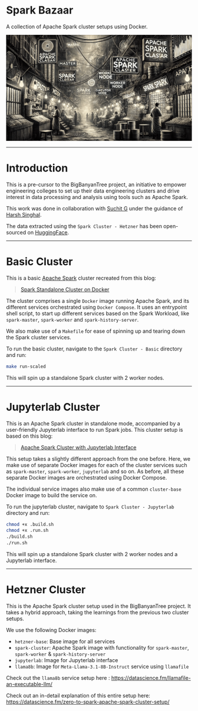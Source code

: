 # Spark Bazaar
A collection of Apache Spark cluster setups using Docker.

![Spark Bazaar](assets/spark-bazaar.png)

---

# Introduction

This is a pre-cursor to the BigBanyanTree project, an initiative to empower engineering colleges to set up their data engineering clusters and drive interest in data processing and analysis using tools such as Apache Spark.

This work was done in collaboration with [Suchit G](https://www.linkedin.com/in/suchitg04/) under the guidance of [Harsh Singhal](https://www.linkedin.com/in/harshsinghal/).

The data extracted using the `Spark Cluster - Hetzner` has been open-sourced on [HuggingFace](https://huggingface.co/big-banyan-tree).

--- 

# Basic Cluster

This is a basic [Apache Spark](https://spark.apache.org/) cluster recreated from this blog:

> [Spark Standalone Cluster on Docker](https://medium.com/@MarinAgli1/setting-up-a-spark-standalone-cluster-on-docker-in-layman-terms-8cbdc9fdd14b)

The cluster comprises a single `Docker` image running Apache Spark, and its different services orchestrated using 
`Docker Compose`. It uses an entrypoint shell script, to start up different services based on the Spark Workload, like `spark-master`, `spark-worker` and `spark-history-server`.

We also make use of a `Makefile` for ease of spinning up and tearing down the Spark cluster services.

To run the basic cluster, navigate to the `Spark Cluster - Basic` directory and run:
```bash
make run-scaled
```
This will spin up a standalone Spark cluster with 2 worker nodes.

---

# Jupyterlab Cluster

This is an Apache Spark cluster in standalone mode, accompanied by a user-friendly Jupyterlab interface to run Spark jobs. This cluster setup is based on this blog:

> [Apache Spark Cluster with Jupyterlab Interface](https://towardsdatascience.com/apache-spark-cluster-on-docker-ft-a-juyterlab-interface-418383c95445)

This setup takes a slightly different approach from the one before. Here, we make use of separate Docker images for each of the cluster services such as `spark-master`, `spark-worker`, `jupyterlab` and so on. As before, all these separate Docker images are orchestrated using Docker Compose.

The individual service images also make use of a common `cluster-base` Docker image to build the service on.

To run the jupyterlab cluster, navigate to `Spark Cluster - Jupyterlab` directory and run:
```bash
chmod +x .build.sh
chmod +x .run.sh
./build.sh
./run.sh
```

This will spin up a standalone Spark cluster with 2 worker nodes and a Jupyterlab interface.

---

# Hetzner Cluster

This is the Apache Spark cluster setup used in the BigBanyanTree project. It takes a hybrid approach, taking the learnings from the previous two cluster setups.

We use the following Docker images:
- `hetzner-base`: Base image for all services
- `spark-cluster`: Apache Spark image with functionality for `spark-master`, `spark-worker` & `spark-history-server`
- `jupyterlab`: Image for Jupyterlab interface
- `llama8b`: Image for `Meta-Llama-3.1-8B-Instruct` service using `llamafile`

Check out the `llama8b` service setup here : https://datascience.fm/llamafile-an-executable-llm/

Check out an in-detail explanation of this entire setup here: https://datascience.fm/zero-to-spark-apache-spark-cluster-setup/
